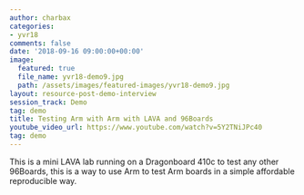 ```yaml
---
author: charbax
categories:
- yvr18
comments: false
date: '2018-09-16 09:00:00+00:00'
image:
  featured: true
  file_name: yvr18-demo9.jpg
  path: /assets/images/featured-images/yvr18-demo9.jpg
layout: resource-post-demo-interview
session_track: Demo
tag: demo
title: Testing Arm with Arm with LAVA and 96Boards
youtube_video_url: https://www.youtube.com/watch?v=5Y2TNiJPc40
tag: demo
---
```

This is a mini LAVA lab running on a Dragonboard 410c to test any other 96Boards, this is a way to use Arm to test Arm boards in a simple affordable reproducible way.
